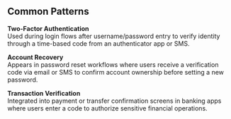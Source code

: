## Common Patterns

**Two-Factor Authentication**  
Used during login flows after username/password entry to verify identity through a time-based code from an authenticator app or SMS.

**Account Recovery**  
Appears in password reset workflows where users receive a verification code via email or SMS to confirm account ownership before setting a new password.

**Transaction Verification**  
Integrated into payment or transfer confirmation screens in banking apps where users enter a code to authorize sensitive financial operations.